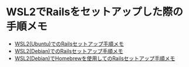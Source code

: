 # WSL2でRailsをセットアップした際の手順メモ
- [WSL2(Ubuntu)でのRailsセットアップ手順メモ](https://github.com/kohzih/setup_rails_on_wsl/blob/main/WSL_Rails_setup_ubuntu.md)
- [WSL2(Debian)でのRailsセットアップ手順メモ](https://github.com/kohzih/setup_rails_on_wsl/blob/main/WSL_Rails_setup_debian.md)
- [WSL2(Debian)でHomebrewを使用してのRailsセットアップ手順メモ](https://github.com/kohzih/setup_rails_on_wsl/blob/main/WSL_Rails_setup_homebrew.md)
